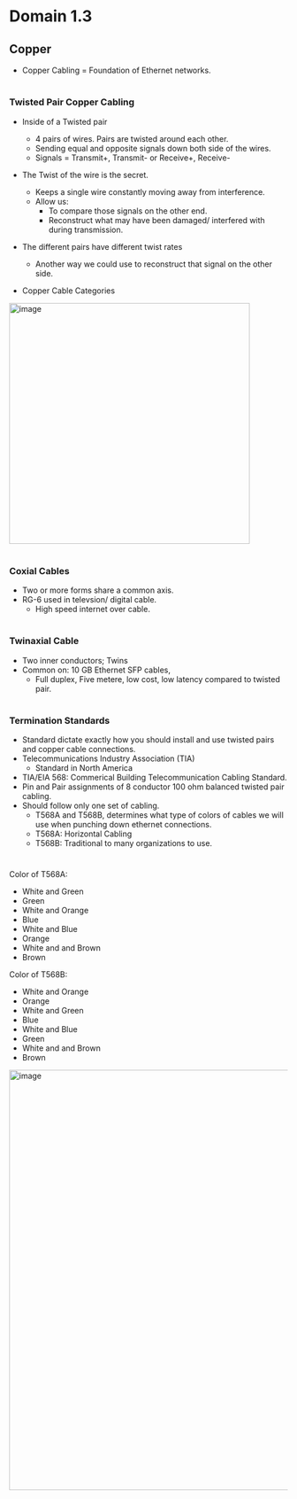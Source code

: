 # Domain 1.3

## Copper

- Copper Cabling = Foundation of Ethernet networks.

#

### Twisted Pair Copper Cabling

- Inside of a Twisted pair
  - 4 pairs of wires. Pairs are twisted around each other.
  - Sending equal and opposite signals down both side of the wires.
  - Signals = Transmit+, Transmit- or Receive+, Receive-

- The Twist of the wire is the secret.
  - Keeps a single wire constantly moving away from interference.
  - Allow us:
    - To compare those signals on the other end.
    - Reconstruct what may have been damaged/ interfered with during transmission.
   
- The different pairs have different twist rates
  - Another way we could use to reconstruct that signal on the other side.

- Copper Cable Categories

<img width="435" alt="image" src="https://github.com/jefftsui1/Cybersecurity-Home-Labs/assets/46698661/453fab46-521f-47df-9f5d-45b442ad86ed">

#

### Coxial Cables

- Two or more forms share a common axis.
- RG-6 used in televsion/ digital cable.
  - High speed internet over cable.

#
 
### Twinaxial Cable

- Two inner conductors; Twins
- Common on: 10 GB Ethernet SFP cables,
  - Full duplex, Five metere, low cost, low latency compared to twisted pair.
 
#

### Termination Standards

- Standard dictate exactly how you should install and use twisted pairs and copper cable connections.
- Telecommunications Industry Association (TIA)
  - Standard in North America
- TIA/EIA 568: Commerical Building Telecommunication Cabling Standard.
- Pin and Pair assignments of 8 conductor 100 ohm balanced twisted pair cabling.
- Should follow only one set of cabling.
  - T568A and T568B, determines what type of colors of cables we will use when punching down ethernet connections.
  - T568A: Horizontal Cabling
  - T568B: Traditional to many organizations to use.
 
#

Color of T568A: 
- White and Green
- Green
- White and Orange
- Blue
- White and Blue
- Orange
- White and and Brown
- Brown

Color of T568B:
- White and Orange
- Orange
- White and Green
- Blue
- White and Blue
- Green
- White and and Brown
- Brown

<img width="759" alt="image" src="https://github.com/jefftsui1/Cybersecurity-Home-Labs/assets/46698661/011c9b74-d3ee-4502-98fd-e95d3f265167">

